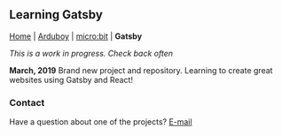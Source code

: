 &nbsp;
&nbsp;
&nbsp;
&nbsp;

## Learning Gatsby 

[Home](readme.md) | [Arduboy](arduboy.md) | [micro:bit](microbit.md) | **Gatsby**

*This is a work in progress. Check back often*

**March, 2019**
Brand new project and repository. Learning to create great websites using Gatsby and React!


### Contact

Have a question about one of the projects? [E-mail](mailto:darrell@nokecodes.org)
